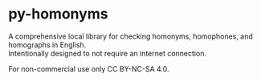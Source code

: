 # py-homonyms
A comprehensive local library for checking homonyms, homophones, and homographs in English.  
Intentionally designed to not require an internet connection.

For non-commercial use only CC BY-NC-SA 4.0.